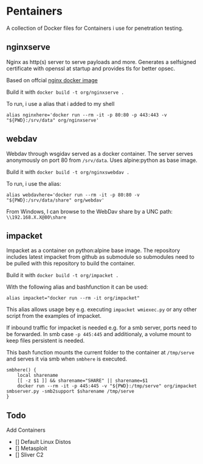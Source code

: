 # Pentainers

A collection of Docker files for Containers i use for penetration testing.

## nginxserve

Nginx as http(s) server to serve payloads and more. Generates a selfsigned certificate with openssl at startup and provides tls for better opsec.

Based on offcial [nginx docker image](https://hub.docker.com/_/nginx)

Build it with `docker build -t org/nginxserve .`

To run, i use a alias that i added to my shell
```
alias nginxhere='docker run --rm -it -p 80:80 -p 443:443 -v "${PWD}:/srv/data" org/nginxserve'
```

## webdav

Webdav through wsgidav served as a docker container. The server serves anonymously on port 80 from `/srv/data`. Uses alpine:python as base image.

Build it with `docker build -t org/nginxswebdav .`

To run, i use the alias:
```
alias webdavhere='docker run --rm -it -p 80:80 -v "${PWD}:/srv/data/share" org/webdav'
```

From Windows, I can browse to the WebDav share by a UNC path: `\\192.168.X.X@80\share`

## impacket

Impacket as a container on python:alpine base image. The repository includes latest impacket from github as submodule so submodules need to be pulled with this repository to build the container.

Build it with `docker build -t org/impacket .`

With the following alias and bashfunction it can be used:
```
alias impacket="docker run --rm -it org/impacket"
```
This alias allows usage bey e.g. executing `impacket wmiexec.py` or any other script from the examples of impacket.

If inbound traffic for impacket is needed e.g. for a smb server, ports need to be forwarded. In smb case `-p 445:445` and additionaly, a volume mount to keep files persistent is needed. 

This bash function mounts the current folder to the container at `/tmp/serve` and serves it via smb when `smbhere` is executed.
```
smbhere() {
    local sharename
    [[ -z $1 ]] && sharename="SHARE" || sharename=$1
    docker run --rm -it -p 445:445 -v "${PWD}:/tmp/serve" org/impacket smbserver.py -smb2support $sharename /tmp/serve
}
```

## Todo 
Add Containers 
- [] Default Linux Distos
- [] Metasploit
- [] Sliver C2 
